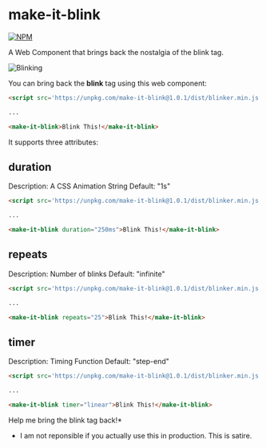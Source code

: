 # make-it-blink

[![NPM](https://nodei.co/npm/make-it-blink.png?compact=true)](https://npmjs.org/package/make-it-blink)

A Web Component that brings back the nostalgia of the blink tag.

![Blinking](https://github.com/wilder-minds/make-it-blink/blob/main/showit.gif)

You can bring back the **blink** tag using this web component:

```HTML
<script src='https://unpkg.com/make-it-blink@1.0.1/dist/blinker.min.js'></script>

...

<make-it-blink>Blink This!</make-it-blink>
```

It supports three attributes:

## duration

Description: A CSS Animation String
Default: "1s"     

```HTML
<script src='https://unpkg.com/make-it-blink@1.0.1/dist/blinker.min.js'></script>

...

<make-it-blink duration="250ms">Blink This!</make-it-blink>
```

## repeats

Description: Number of blinks
Default: "infinite"     

```HTML
<script src='https://unpkg.com/make-it-blink@1.0.1/dist/blinker.min.js'></script>

...

<make-it-blink repeats="25">Blink This!</make-it-blink>
```

## timer

Description: Timing Function
Default: "step-end"     

```HTML
<script src='https://unpkg.com/make-it-blink@1.0.1/dist/blinker.min.js'></script>

...

<make-it-blink timer="linear">Blink This!</make-it-blink>
```

Help me bring the blink tag back!*

* I am not reponsible if you actually use this in production. This is satire.